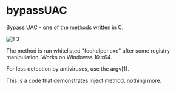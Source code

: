 # bypassUAC
Bypass UAC - one of the methods written in C.

![1 3](https://github.com/impr0ver/bypassUAC/assets/146122577/d02050e6-c97e-46e5-a387-fa2c3f218f95)

The method is run whitelisted "fodhelper.exe" after some registry manipulation.
Works on Windowss 10 x64.

For less detection by antiviruses, use the argv[1]. 

This is a code that demonstrates inject method, nothing more.
